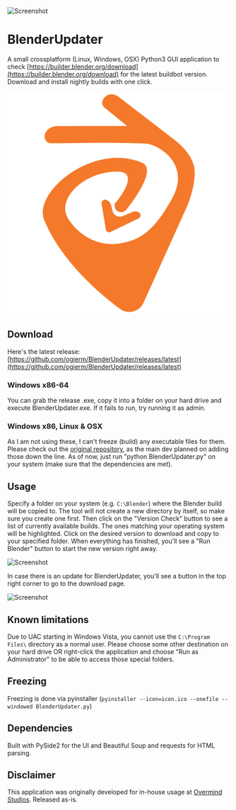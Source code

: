 ![Screenshot](https://raw.githubusercontent.com/ogierm/BlenderUpdater/master/screenshot.png)

# BlenderUpdater
A small crossplatform (Linux, Windows, OSX) Python3 GUI application to check [https://builder.blender.org/download](https://builder.blender.org/download) for
the latest buildbot version. Download and install nightly builds with one click.

![](/images/appicon.svg)

## Download
Here's the latest release: [https://github.com/ogierm/BlenderUpdater/releases/latest](https://github.com/ogierm/BlenderUpdater/releases/latest)

### Windows x86-64
You can grab the release .exe, copy it into a folder on your hard drive and execute BlenderUpdater.exe. If it fails to run, try running it as admin.

### Windows x86, Linux & OSX
As I am not using these, I can't freeze (build) any executable files for them. Please check out the [original repository](https://github.com/ogierm/BlenderUpdater/releases/latest), as the main dev planned on adding those down the line.
As of now, just run "python BlenderUpdater.py" on your system (make sure that the dependencies are met).

## Usage
Specify a folder on your system (e.g. `C:\Blender`) where the Blender build will be copied to. The tool will not create a new directory by itself, so make sure you create one first.
Then click on the "Version Check" button to see a list of currently available builds. The ones matching your operating system will be highlighted. Click on the desired version to download and copy to your specified folder.
When everything has finished, you'll see a "Run Blender" button to start the new version right away.

![Screenshot](https://raw.githubusercontent.com/ogierm/BlenderUpdater/master/run_blender.png)

In case there is an update for BlenderUpdater, you'll see a button in the top right corner to go to the download page.

![Screenshot](https://raw.githubusercontent.com/ogierm/BlenderUpdater/master/app_update.png)

## Known limitations
Due to UAC starting in Windows Vista, you cannot use the `C:\Program Files\` directory as a
normal user. Please choose some other destination on your hard drive OR right-click
the application and choose "Run as Administrator" to be able to access those special folders.

## Freezing
Freezing is done via pyinstaller (`pyinstaller --icon=icon.ico --onefile --windowed BlenderUpdater.py`)

## Dependencies
Built with PySide2 for the UI and Beautiful Soup and requests for HTML parsing.

## Disclaimer
This application was originally developed for in-house usage at [Overmind Studios](http://www.overmind-studios.de). Released as-is.
